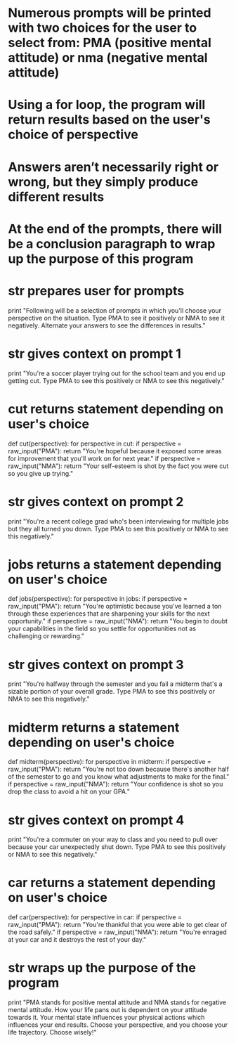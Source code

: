 
# Numerous prompts will be printed with two choices for the user to select from: PMA (positive mental attitude) or nma (negative mental attitude)
# Using a for loop, the program will return results based on the user's choice of perspective
# Answers aren’t necessarily right or wrong, but they simply produce different results
# At the end of the prompts, there will be a conclusion paragraph to wrap up the purpose of this program
# str prepares user for prompts
print "Following will be a selection of prompts in which you'll choose your perspective on the situation. Type PMA to see it positively or NMA to see it negatively. Alternate your answers to see the differences in results."
# str gives context on prompt 1
print "You're a soccer player trying out for the school team and you end up getting cut. Type PMA to see this positively or NMA to see this negatively."
# cut returns statement depending on user's choice
def cut(perspective):
  for perspective in cut:
    if perspective = raw_input("PMA"):
      return "You're hopeful because it exposed some areas for improvement that you'll work on for next year."
    if perspective = raw_input("NMA"):
      return "Your self-esteem is shot by the fact you were cut so you give up trying."
# str gives context on prompt 2
print "You're a recent college grad who's been interviewing for multiple jobs but they all turned you down. Type PMA to see this positively or NMA to see this negatively."
# jobs returns a statement depending on user's choice
def jobs(perspective):
  for perspective in jobs:
    if perspective = raw_input("PMA"):
      return "You're optimistic because you've learned a ton through these experiences that are sharpening your skills for the next opportunity."
    if perspective = raw_input("NMA"):
      return "You begin to doubt your capabilities in the field so you settle for opportunities not as challenging or rewarding."
# str gives context on prompt 3
print "You're halfway through the semester and you fail a midterm that's a sizable portion of your overall grade. Type PMA to see this positively or NMA to see this negatively."
# midterm returns a statement depending on user's choice
def midterm(perspective):
  for perspective in midterm:
    if perspective = raw_input("PMA"):
      return "You're not too down because there's another half of the semester to go and you know what adjustments to make for the final."
    if perspective = raw_input("NMA"):
       return "Your confidence is shot so you drop the class to avoid a hit on your GPA."
# str gives context on prompt 4
print "You're a commuter on your way to class and you need to pull over because your car unexpectedly shut down. Type PMA to see this positively or NMA to see this negatively."
# car returns a statement depending on user's choice
def car(perspective):
  for perspective in car:
    if perspective = raw_input("PMA"):
      return "You're thankful that you were able to get clear of the road safely."
    if perspective = raw_input("NMA"):
      return "You're enraged at your car and it destroys the rest of your day."
# str wraps up the purpose of the program
print "PMA stands for positive mental attitude and NMA stands for negative mental attitude. How your life pans out is dependent on your attitude towards it. Your mental state influences your physical actions which influences your end results. Choose your perspective, and you choose your life trajectory. Choose wisely!"
